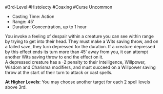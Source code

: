 #3rd-Level #Histolecty #Coaxing #Curse 
Uncommon
 
- Casting Time: Action
- Range: 45'
- Duration: Concentration, up to 1 hour  

You invoke a feeling of despair within a creature you can see within range by trying to get into their head. They must make a Wits saving throw, and on a failed save, they turn depressed for the duration. If a creature depressed by this effect ends its turn more than 45' away from you, it can attempt another Wits saving throw to end the effect on it.  
A depressed creature has a -2 penalty to their Intelligence, Willpower, Wisdom and Charisma modifiers, and must succeed on a Willpower saving throw at the start of their turn to attack or cast spells.
 
**At Higher Levels:** You may choose another target for each 2 spell levels above 3rd.